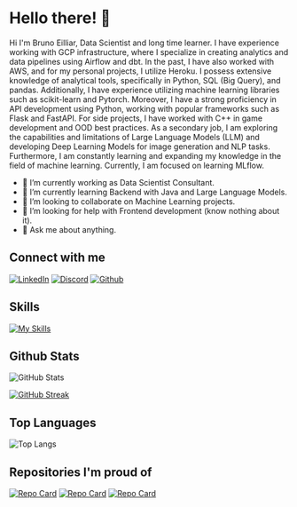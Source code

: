 # Hello there! 👋

<!--
**Eilliar/Eilliar** is a ✨ _special_ ✨ repository because its `README.md` (this file) appears on your GitHub profile.

Here are some ideas to get you started:


-->

Hi I'm Bruno Eilliar, Data Scientist and long time learner.
I have experience working with GCP infrastructure, where I specialize in creating analytics and data pipelines using Airflow and dbt.
In the past, I have also worked with AWS, and for my personal projects, I utilize Heroku. I possess extensive knowledge of analytical tools, specifically in Python, SQL (Big Query), and pandas.
Additionally, I have experience utilizing machine learning libraries such as scikit-learn and Pytorch.
Moreover, I have a strong proficiency in API development using Python, working with popular frameworks such as Flask and FastAPI. For side projects, I have worked with C++ in game development and OOD best practices.
As a secondary job, I am exploring the capabilities and limitations of Large Language Models (LLM) and developing Deep Learning Models for image generation and NLP tasks.
Furthermore, I am constantly learning and expanding my knowledge in the field of machine learning. Currently, I am focused on learning MLflow.

- 🔭 I’m currently working as Data Scientist Consultant.
- 🌱 I’m currently learning Backend with Java and Large Language Models.
- 👯 I’m looking to collaborate on Machine Learning projects.
- 🤔 I’m looking for help with Frontend development (know nothing about it).
- 💬 Ask me about anything.

## Connect with me

[![LinkedIn](https://img.shields.io/badge/LinkedIn-000?style=for-the-badge&logo=linkedin&logoColor=0E76A8)](https://www.linkedin.com/in/bruno-godoi-eilliar-97933437/)
[![Discord](https://img.shields.io/badge/Discord-000?style=for-the-badge&logo=discord)](https://discordapp.com/users/senhorsergio)
[![Github](https://img.shields.io/badge/Github-000?style=for-the-badge&logo=github)](https://github.com/Eilliar/)

## Skills
[![My Skills](https://skillicons.dev/icons?i=linux,git,github,aws,gcp,docker,mysql,postgres,redis,c,cpp,java,py,pytorch,fastapi,flask,unreal&perline=6)](https://skillicons.dev)


## Github Stats

![GitHub Stats](https://github-readme-stats.vercel.app/api?username=Eilliar&theme=transparent&bg_color=000&border_color=30A3DC&show_icons=true&icon_color=30A3DC&title_color=E94D5F&text_color=FFF)

[![GitHub Streak](https://streak-stats.demolab.com/?user=Eilliar&theme=bear&background=000&border=30A3DC&dates=FFF)](https://git.io/streak-stats)

## Top Languages

![Top Langs](https://github-readme-stats-git-masterrstaa-rickstaa.vercel.app/api/top-langs/?username=Eilliar&bg_color=000&border_color=30A3DC&title_color=E94D5F&text_color=FFF)


## Repositories I'm proud of

[![Repo Card](https://github-readme-stats.vercel.app/api/pin/?username=Eilliar&repo=mlflow_tracking_server&bg_color=000&border_color=30A3DC&show_icons=true&icon_color=30A3DC&title_color=E94D5F&text_color=FFF)](https://github.com/SEUUSERNAME/SEUREPOSITORIO)
[![Repo Card](https://github-readme-stats.vercel.app/api/pin/?username=Eilliar&repo=perceptron&bg_color=000&border_color=30A3DC&show_icons=true&icon_color=30A3DC&title_color=E94D5F&text_color=FFF)](https://github.com/SEUUSERNAME/SEUREPOSITORIO)
[![Repo Card](https://github-readme-stats.vercel.app/api/pin/?username=Eilliar&repo=ada_pooi_project&bg_color=000&border_color=30A3DC&show_icons=true&icon_color=30A3DC&title_color=E94D5F&text_color=FFF)](https://github.com/SEUUSERNAME/SEUREPOSITORIO)
